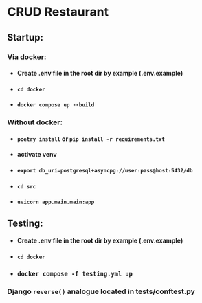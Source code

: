 **<h1> CRUD Restaurant </h1>**
**<h2> Startup: </h2>**
**<h3> Via docker: </h3>**
- **<h4> Create .env file in the root dir by example (.env.example) </h3>**
- **<h4> ```cd docker``` </h4>**
- **<h4> ```docker compose up --build``` </h4>**

**<h3> Without docker: </h3>**
- **<h4> ```poetry install``` or ```pip install -r requirements.txt``` </h4>**
- **<h4> activate venv </h4>**
- **<h4> ```export db_uri=postgresql+asyncpg://user:pass@host:5432/db``` </h4>**
- **<h4> ```cd src``` </h4>**
- **<h4> ```uvicorn app.main.main:app``` </h4>**

**<h2> Testing: </h2>**
- **<h4> Create .env file in the root dir by example (.env.example) </h3>**
- **<h4> ```cd docker``` </h4>**
- **<h3> ```docker compose -f testing.yml up```</h3>**

**<h3> Django ```reverse()``` analogue located in tests/conftest.py </h3>**
